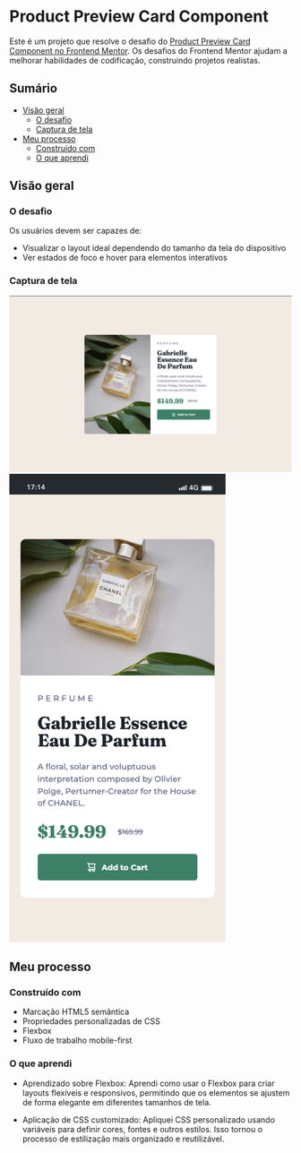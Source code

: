 # Product Preview Card Component

Este é um projeto que resolve o desafio do [Product Preview Card Component no Frontend Mentor](https://www.frontendmentor.io/challenges/product-preview-card-component-GO7UmttRfa). Os desafios do Frontend Mentor ajudam a melhorar habilidades de codificação, construindo projetos realistas.

## Sumário

- [Visão geral](#visão-geral)
  - [O desafio](#o-desafio)
  - [Captura de tela](#captura-de-tela)
- [Meu processo](#meu-processo)
  - [Construído com](#construído-com)
  - [O que aprendi](#o-que-aprendi)

## Visão geral

### O desafio

Os usuários devem ser capazes de:

- Visualizar o layout ideal dependendo do tamanho da tela do dispositivo
- Ver estados de foco e hover para elementos interativos

### Captura de tela

![Captura de tela do projeto](./final_desktop.png)
![Captura de tela do projeto](./final_mobile.png)

## Meu processo

### Construído com

- Marcação HTML5 semântica
- Propriedades personalizadas de CSS 
- Flexbox
- Fluxo de trabalho mobile-first

### O que aprendi

- Aprendizado sobre Flexbox: 
  Aprendi como usar o Flexbox para criar layouts flexíveis e responsivos, permitindo que os elementos se ajustem de forma elegante em diferentes tamanhos de tela.

- Aplicação de CSS customizado: 
  Apliquei CSS personalizado usando variáveis para definir cores, fontes e outros estilos. Isso tornou o processo de estilização mais organizado e reutilizável.